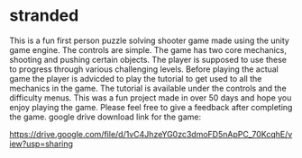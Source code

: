 # stranded
This is a fun first person puzzle solving shooter game made using the unity game engine.
The controls are simple.
The game has two core mechanics, shooting and pushing certain objects. The player is supposed to use these to progress through various challenging levels. 
Before playing the actual game the player is advicded to play the tutorial to get used to all the mechanics in the game. The tutorial is available under the controls and the difficulty menus.
This was a fun project made in over 50 days and hope you enjoy playing the game.
Please feel free to give a feedback after completing the game.
google drive download link for the game:

https://drive.google.com/file/d/1vC4JhzeYG0zc3dmoFD5nApPC_70KcqhE/view?usp=sharing
